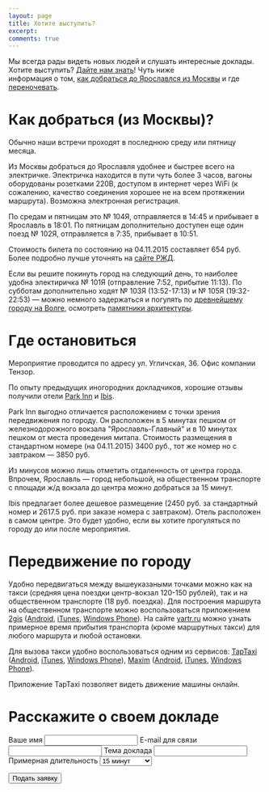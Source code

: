 ```yaml
---
layout: page
title: Хотите выступить?
excerpt: 
comments: true
---
```


Мы всегда рады видеть новых людей и слушать интересные доклады. 
Хотите выступить? [Дайте нам знать][form]! Чуть ниже  
информация о том, [как добраться до Ярославлся из Москвы][info] и где [переночевать][accommodation].

Как добраться (из Москвы)?
========

Обычно наши встречи проходят в последнюю среду или пятницу месяца.

Из Москвы добраться до Ярославля удобнее и быстрее всего на электричке. Электричка находится
в пути чуть более 3 часов, вагоны оборудованы розетками 220В, доступом в интернет через WiFi
(к сожалению, качество соединения хорошее не на всем протяжении маршрута). 
Возможна электронная регистрация.
 
По средам и пятницам это № 104Я, отправляется в 14:45 и прибывает в Ярославль в 18:01. 
По пятницам дополнительно доступен еще один поезд № 102Я, отправляется в 7:35, прибывает в 10:51.

Стоимость билета по состоянию на 04.11.2015 составляет 654 руб. 
Более подробно лучше уточнять на [сайте РЖД][rzd].

Если вы решите покинуть город на следующий день, то наиболее удобна электиричка № 101Я 
(отправление 7:52, прибытие 11:13). По субботам дополнительно ходят № 103Я (13:52-17:13) и № 105Я
 (19:32-22:53) &mdash; можно немного задержаться и погулять по [древнейшему городу на Волге][yar-wiki-2], 
 осмотреть [памятники архитектуры][yar-wiki].
  
Где остановиться
=======

Мероприятие проводится по адресу ул. Угличская, 36. Офис компании Тензор.

По опыту предыдущих иногородних докладчиков, хорошие отзывы получили отели [Park Inn][parkinn] и [Ibis][ibis].

Park Inn выгодно отличается расположением с точки зрения передвижения по городу. 
Он расположен в 5 минутах пешком от железнодорожного вокзала "Ярославль-Главный" и в 10 минутах
 пешком от места проведения митапа. Стоимость размещения в стандартном номере (на 04.11.2015) 3400 руб.,
 тот же номер но с завтраком &mdash; 3850 руб.
 
Из минусов можно лишь отметить отдаленность от центра города. Впрочем, Ярославль &mdash; город небольшой, 
на общественном транспорте с площади ж/д вокзала до центра можно добраться за 15 минут.
 
Ibis предлагает более дешевое размещение (2450 руб. за стандартный номер и 
2617.5 руб. при заказе номера с завтраком). Отель расположен в самом центре. Это будет удобно, 
если вы хотите прогуляться по городу до или после мероприятия.

Передвижение по городу
=======

Удобно передвигаться между вышеуказаными точками можно как на такси (средняя цена поездки центр-вокзал 120-150 рублей), 
 так и на общественном транспорте (18 руб. поездка). Для построения маршрута на общественном транспорте можно воспользоваться приложением [2gis][2gis] 
([Android][2gis-android], [iTunes][2gis-itunes], [Windows Phone][2gis-winphone]). На сайте [yartr.ru][yartr] можно
 узнать примерное время прибытия транспорта (кроме маршрутных такси) для любого маршрута и любой остановки. 

Для вызова такси удобно воспользоваться одним из сервисов: [TapTaxi][taptaxi] 
 ([Android][taptaxi-android], [iTunes][taptaxi-itunes], [Windows Phone][taptaxi-winphone]), 
 [Maxim][maxim] ([Android][maxim-android], [iTunes][maxim-itunes], [Windows Phone][maxim-winphone]).
 
Приложение TapTaxi позволяет видеть движение машины онлайн.


Расскажите о своем докладе
=======

<form id="request" action="http://getsimpleform.com/messages?form_api_token=2e9c438668c9b50479edcbba97b8e85d" method="post">
  <!-- the redirect_to is optional, the form will redirect to the referrer on submission -->
  <input type='hidden' name='redirect_to' value='http://yarfrontend.ru/speakers/thank-you.html' />
  <!-- all your input fields here.... -->
  <label for='name'>Ваше имя</label>
  <input type='text' name='name' id='name' required=""/>
  <label for='email'>E-mail для связи</label>
  <input type='email' name='email' id='email' required=""/>
  <label for='theme'>Тема доклада</label>
  <input type='text' name='theme' id='theme' required="" />
  <label for='duration'>Примерная длительность</label>
  <select id="duration" name="duration" required="">
    <option value="15">15 минут</option>
    <option value="30">30 минут</option>
    <option value="45">45 минут</option>
    <option value="60">1 час</option>
    <option value="more">Больше часа</option>
  </select>
  <p>
  	<input type='submit' value='Подать заявку' class='btn' />
  </p>
</form>

[info]: #section
[accommodation]: #section-1
[form]: #request
[rzd]: http://pass.rzd.ru/
[parkinn]: http://www.parkinn.ru/hotel-yaroslavl
[ibis]: http://www.ibis.com/ru/hotel-7259-ibis-%D1%8F%D1%80%D0%BE%D1%81%D0%BB%D0%B0%D0%B2%D0%BB%D1%8C-%D1%86%D0%B5%D0%BD%D1%82%D1%80/index.shtml
[yar-wiki]: https://ru.wikipedia.org/wiki/%D0%90%D1%80%D1%85%D0%B8%D1%82%D0%B5%D0%BA%D1%82%D1%83%D1%80%D0%B0_%D0%AF%D1%80%D0%BE%D1%81%D0%BB%D0%B0%D0%B2%D0%BB%D1%8F
[yar-wiki-2]: https://ru.wikipedia.org/wiki/%D0%97%D0%BE%D0%BB%D0%BE%D1%82%D0%BE%D0%B5_%D0%BA%D0%BE%D0%BB%D1%8C%D1%86%D0%BE_%D0%A0%D0%BE%D1%81%D1%81%D0%B8%D0%B8#.D0.AF.D1.80.D0.BE.D1.81.D0.BB.D0.B0.D0.B2.D0.BB.D1.8C
[maxim]: https://taximaxim.ru/?city=%D0%AF%D1%80%D0%BE%D1%81%D0%BB%D0%B0%D0%B2%D0%BB%D1%8C
[maxim-itunes]: https://itunes.apple.com/app/maksim-zakaz-taksi/id579985456
[maxim-winphone]: http://www.windowsphone.com/s?appid=7074bd01-25bd-4877-9f6e-08b81a334bc6
[maxim-android]: https://play.google.com/store/apps/details?id=com.taxsee.taxsee
[taptaxi]: http://taptaxi.ru/
[taptaxi-itunes]: https://itunes.apple.com/us/app/taptaxi/id545247299?l=ru
[taptaxi-winphone]: http://www.windowsphone.com/ru-ru/store/app/taptaxi/5fea5ad2-efb3-432c-a885-8debfc382529
[taptaxi-android]: https://play.google.com/store/apps/details?id=com.taptaxi
[2gis]: http://2gis.ru/yaroslavl
[2gis-itunes]: https://152360.api-06.com/serve?action=click&publisher_id=152360&site_id=64206&site_id_ipad=64314&offer_id=365620&my_campaign=Russia-Download-button&language=ru
[2gis-winphone]: https://152360.api-06.com/serve?action=click&publisher_id=152360&site_id=92168&offer_id=365622&my_campaign=Russia-Download-button&language=ru
[2gis-android]:http://ad.apps.fm/6VZUK9PXFvDLCFtR13gWOl5KLoEjTszcQMJsV6-2VnHFDLXitVHB6BlL95nuoNYfwkJTAbvvqmSDTu4CRsWy2XomoVXb-Z0oHWGV4a_G3XKYFktemP4midiSMxOymDBrGrJGvEnYOgWA_jer0Z5RpznvcIcpBNeRwNlg5rDky64
[yartr]: http://yartr.ru/